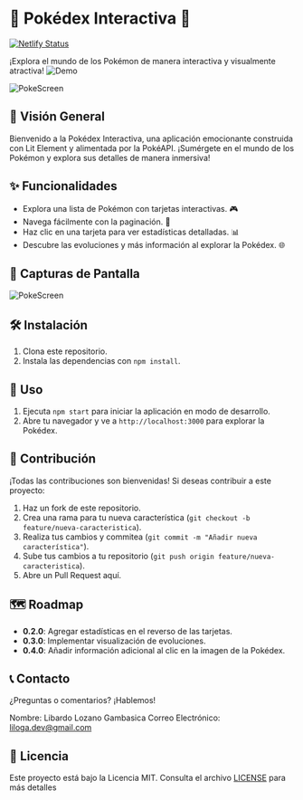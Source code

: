 # 🌟 Pokédex Interactiva 🌟
[![Netlify Status](https://api.netlify.com/api/v1/badges/9d73e7ed-8113-4f35-9641-6b31b9171646/deploy-status)](https://app.netlify.com/sites/pokedex-lit/deploys)


¡Explora el mundo de los Pokémon de manera interactiva y visualmente atractiva!
![Demo](https://pokemowiki.netlify.app/)

![PokeScreen](https://github.com/Bardolog1/pokemon-wiki/assets/64260884/ca4811f3-19fa-46b0-beeb-a64d3cc308d3)


## 📖 Visión General

Bienvenido a la Pokédex Interactiva, una aplicación emocionante construida con Lit Element y alimentada por la PokéAPI. ¡Sumérgete en el mundo de los Pokémon y explora sus detalles de manera inmersiva!

## ✨ Funcionalidades

- Explora una lista de Pokémon con tarjetas interactivas. 🎮
- Navega fácilmente con la paginación. 🔄
- Haz clic en una tarjeta para ver estadísticas detalladas. 📊
- Descubre las evoluciones y más información al explorar la Pokédex. 🌐

## 📸 Capturas de Pantalla

![PokeScreen](https://github.com/Bardolog1/pokemon-wiki/assets/64260884/f6cceea7-9358-44f2-be24-2ca4ce27d750)


## 🛠️ Instalación

1. Clona este repositorio.
2. Instala las dependencias con `npm install`.

## 🚀 Uso

1. Ejecuta `npm start` para iniciar la aplicación en modo de desarrollo.
2. Abre tu navegador y ve a `http://localhost:3000` para explorar la Pokédex.

## 👥 Contribución

¡Todas las contribuciones son bienvenidas! Si deseas contribuir a este proyecto:

1. Haz un fork de este repositorio.
2. Crea una rama para tu nueva característica (`git checkout -b feature/nueva-caracteristica`).
3. Realiza tus cambios y commitea (`git commit -m "Añadir nueva característica"`).
4. Sube tus cambios a tu repositorio (`git push origin feature/nueva-caracteristica`).
5. Abre un Pull Request aquí.

## 🗺️ Roadmap

- **0.2.0**: Agregar estadísticas en el reverso de las tarjetas.
- **0.3.0**: Implementar visualización de evoluciones.
- **0.4.0**: Añadir información adicional al clic en la imagen de la Pokédex.

## 📞 Contacto

¿Preguntas o comentarios? ¡Hablemos!

Nombre: Libardo Lozano Gambasica
Correo Electrónico: liloga.dev@gmail.com

## 📄 Licencia

Este proyecto está bajo la Licencia MIT. Consulta el archivo [LICENSE](LICENSE) para más detalles

